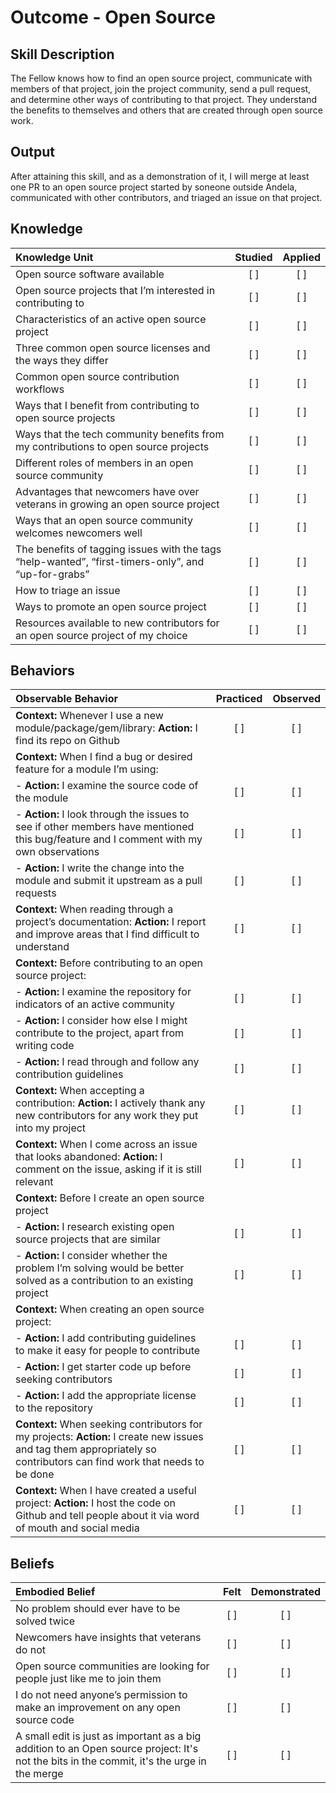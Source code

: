 # Outcome - Open Source

Skill Description
----------
The Fellow knows how to find an open source project, communicate with members of that project, join the project community, send a pull request, and determine other ways of contributing to that project. They understand the benefits to themselves and others that are created through open source work.


Output
----------
After attaining this skill, and as a demonstration of it, I will merge at least one PR to an open source project started by soneone outside Andela, communicated with other contributors, and triaged an issue on that project.


## Knowledge

| Knowledge Unit   |      Studied      | Applied |
|:-------------|:------------------:|:--------:|
| Open source software available | [ ] | [ ] |
| Open source projects that I’m interested in contributing to | [ ] | [ ] |
| Characteristics of an active open source project | [ ] | [ ] |
| Three common open source licenses and the ways they differ | [ ] | [ ] |
| Common open source contribution workflows | [ ] | [ ] |
| Ways that I benefit from contributing to open source projects | [ ] | [ ] |
| Ways that the tech community benefits from my contributions to open source projects | [ ] | [ ] |
| Different roles of members in an open source community | [ ] | [ ] |
| Advantages that newcomers have over veterans in growing an open source project | [ ] | [ ] |
| Ways that an open source community welcomes newcomers well | [ ] | [ ] |
| The benefits of tagging issues with the tags “help-wanted”, “first-timers-only”, and “up-for-grabs” | [ ] | [ ] |
| How to triage an issue | [ ] | [ ] |
| Ways to promote an open source project | [ ] | [ ] |
| Resources available to new contributors for an open source project of my choice | [ ] | [ ] |

## Behaviors

| Observable Behavior   |      Practiced      | Observed |
|:-------------|:------------------:|:--------:|
| **Context:** Whenever I use a new module/package/gem/library: **Action:** I find its repo on Github| [ ] | [ ] |
| **Context:** When I find a bug or desired feature for a module I’m using:  | | |
| - **Action:** I examine the source code of the module | [ ] | [ ] |
| - **Action:** I look through the issues to see if other members have mentioned this bug/feature and I comment with my own observations | [ ] | [ ] |
| - **Action:** I write the change into the module and submit it upstream as a pull requests | [ ] | [ ] |
| **Context:** When reading through a project’s documentation: **Action:** I report and improve areas that I find difficult to understand | [ ] | [ ] |
| **Context:** Before contributing to an open source project:  | | |
| - **Action:** I examine the repository for indicators of an active community | [ ] | [ ] |
| - **Action:** I consider how else I might contribute to the project, apart from writing code | [ ] | [ ] |
| - **Action:** I read through and follow any contribution guidelines | [ ] | [ ] |
| **Context:** When accepting a contribution: **Action:** I actively thank any new contributors for any work they put into my project| [ ] | [ ] |
| **Context:** When I come across an issue that looks abandoned: **Action:** I comment on the issue, asking if it is still relevant| [ ] | [ ] |
| **Context:** Before I create an open source project  | | |
| - **Action:** I research existing open source projects that are similar | [ ] | [ ] |
| - **Action:** I consider whether the problem I’m solving would be better solved as a contribution to an existing project | [ ] | [ ] |
| **Context:** When creating an open source project:  | | |
| - **Action:** I add contributing guidelines to make it easy for people to contribute | [ ] | [ ] |
| - **Action:** I get starter code up before seeking contributors | [ ] | [ ] |
| - **Action:** I add the appropriate license to the repository | [ ] | [ ] |
| **Context:** When seeking contributors for my projects: **Action:** I create new issues and tag them appropriately so contributors can find work that needs to be done | [ ] | [ ] |
| **Context:** When I have created a useful project: **Action:** I host the code on Github and tell people about it via word of mouth and social media| [ ] | [ ] |

## Beliefs

| Embodied Belief   |      Felt      | Demonstrated |
|:-------------|:------------------:|:--------:|
| No problem should ever have to be solved twice | [ ] | [ ] |
| Newcomers have insights that veterans do not | [ ] | [ ] |
| Open source communities are looking for people just like me to join them | [ ] | [ ] |
| I do not need anyone’s permission to make an improvement on any open source code | [ ] | [ ] |
| A small edit is just as important as a big addition to an Open source project: It's not the bits in the commit, it's the urge in the merge | [ ] | [ ] |




